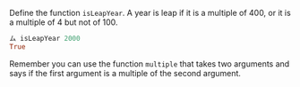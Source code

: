 Define the function `isLeapYear`. A year is leap if it is a multiple of 400, or it is a multiple of 4 but not of 100.


```haskell
ム isLeapYear 2000
True
```

Remember you can use the function `multiple` that takes two arguments and says if the first argument is a multiple of the second argument.

